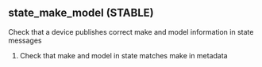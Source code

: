 
## state_make_model (STABLE)

Check that a device publishes correct make and model information in state messages

1. Check that make and model in state matches make in metadata
